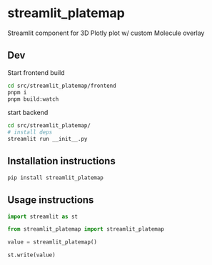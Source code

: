 # streamlit_platemap

Streamlit component for 3D Plotly plot w/ custom Molecule overlay

## Dev

Start frontend build
```sh
cd src/streamlit_platemap/frontend
pnpm i
pnpm build:watch
```

start backend
```sh
cd src/streamlit_platemap/
# install deps
streamlit run __init__.py
```

## Installation instructions 

```sh
pip install streamlit_platemap
```

## Usage instructions

```python
import streamlit as st

from streamlit_platemap import streamlit_platemap

value = streamlit_platemap()

st.write(value)

